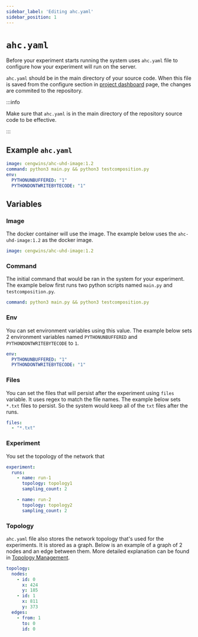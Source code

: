 ```yaml
---
sidebar_label: 'Editing ahc.yaml'
sidebar_position: 1
---
```


# `ahc.yaml`

Before your experiment starts running the system uses `ahc.yaml` file to configure how your experiment will run on the server.

`ahc.yaml` should be in the main directory of your source code. When this file is saved from the configure section in [project dashboard](./../getting-started/project-dashboard) page, the changes are commited to the repository.

:::info

Make sure that `ahc.yaml` is in the main directory of the repository source code to be effective.

:::

## Example `ahc.yaml`

```yml
image: cengwins/ahc-uhd-image:1.2
command: python3 main.py && python3 testcomposition.py 
env:
  PYTHONUNBUFFERED: "1"
  PYTHONDONTWRITEBYTECODE: "1"
```

## Variables

### Image

The docker container will use the image. The example below uses the `ahc-uhd-image:1.2` as the docker image.

```yml
image: cengwins/ahc-uhd-image:1.2
```

### Command

The initial command that would be ran in the system for your experiment. The example below first runs two python scripts named `main.py` and `testcomposition.py`.

```yml
command: python3 main.py && python3 testcomposition.py 
```

### Env

You can set environment variables using this value. The example below sets 2 environment variables named `PYTHONUNBUFFERED` and `PYTHONDONTWRITEBYTECODE` to `1`.

```yml
env:
  PYTHONUNBUFFERED: "1"
  PYTHONDONTWRITEBYTECODE: "1"
```

### Files

You can set the files that will persist after the experiment using `files` variable. It uses regex to match the file names. The example below sets `*.txt` files to persist. So the system would keep all of the `txt` files after the runs.

```yml
files:
  - "*.txt"
```

### Experiment

You set the topology of the network that  

```yml
experiment:
  runs:
    - name: run-1
      topology: topology1
      sampling_count: 2

    - name: run-2
      topology: topology2
      sampling_count: 2
```

### Topology

`ahc.yaml` file also stores the network topology that's used for the experiments. It is stored as a graph. Below is an example of a graph of 2 nodes and an edge between them. More detailed explanation can be found in [Topology Management](./topology-management).

```yml
topology:
  nodes:
    - id: 0
      x: 424
      y: 185
    - id: 1
      x: 811
      y: 373
  edges:
    - from: 1
      to: 0
      id: 0
```
